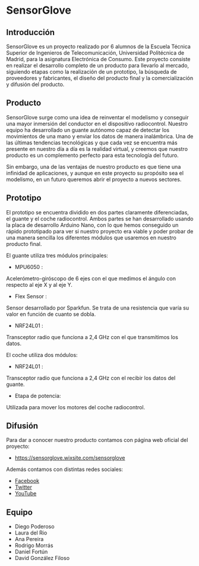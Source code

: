 # SensorGlove

## Introducción
SensorGlove es un proyecto realizado por 6 alumnos de la Escuela Técnica Superior de Ingenieros de Telecomunicación, Universidad Politécnica de Madrid, para la asignatura Electrónica de Consumo. Este proyecto consiste en realizar el desarrollo completo de un producto para llevarlo al mercado, siguiendo etapas como la realización de un prototipo, la búsqueda de proveedores y fabricantes, el diseño del producto final y la comercialización y difusión del producto.

## Producto
SensorGlove surge como una idea de reinventar el modelismo y conseguir una mayor inmersión del conductor en el dispositivo radiocontrol. Nuestro equipo ha desarrollado un guante autónomo capaz de detectar los movimientos de una mano y enviar los datos de manera inalámbrica. Una de las últimas tendencias tecnológicas y que cada vez se encuentra más presente en nuestro día a día es la realidad virtual, y creemos que nuestro producto es un complemento perfecto para esta tecnología del futuro.

Sin embargo, una de las ventajas de nuestro producto es que tiene una infinidad de aplicaciones, y aunque en este proyecto su propósito sea el modelismo, en un futuro queremos abrir el proyecto a nuevos sectores.

## Prototipo
El prototipo se encuentra dividido en dos partes claramente diferenciadas, el guante y el coche radiocontrol. Ambos partes se han desarrollado usando la placa de desarrollo Arduino Nano, con lo que hemos conseguido un rápido prototipado para ver si nuestro proyecto era viable y poder probar de una manera sencilla los diferentes módulos que usaremos en nuestro producto final.

El guante utiliza tres módulos principales:
+	MPU6050 : 

Acelerómetro-giróscopo de 6 ejes con el que medimos el ángulo con respecto al eje X y al eje Y.
+	Flex Sensor : 

Sensor desarrollado por Sparkfun. Se trata de una resistencia que varía su valor en función de cuanto se dobla.
+	NRF24L01 : 

Transceptor radio que funciona a 2,4 GHz con el que transmitimos los datos.

El coche utiliza dos módulos:
+	NRF24L01 :

 Transceptor radio que funciona a 2,4 GHz con el recibir los datos del guante.
+	Etapa de potencia: 

Utilizada para mover los motores del coche radiocontrol.

## Difusión
Para dar a conocer nuestro producto contamos con página web oficial del proyecto:
+	https://sensorglove.wixsite.com/sensorglove

Además contamos con distintas redes sociales:
+	[Facebook](https://www.facebook.com/Sensor-Glove-428774670806512/)
+	[Twitter](https://twitter.com/sensorglove)
+	[YouTube](https://www.youtube.com/channel/UCL0-cJEzkYREWF3CBP17AOg)

## Equipo
+ Diego Poderoso
+ Laura del Rio
+ Ana Pereira
+ Rodrigo Morrás
+ Daniel Fortún 
+ David González Filoso

